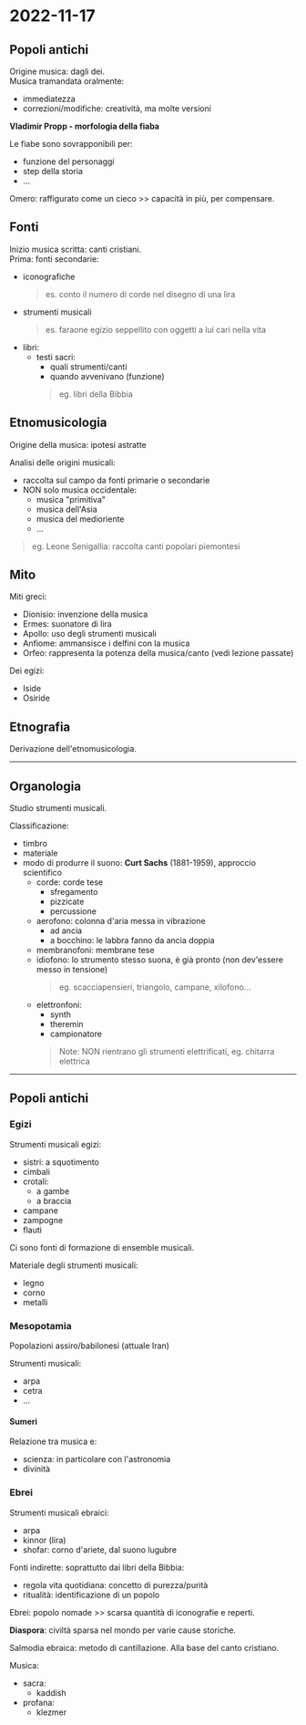 # 2022-11-17

## Popoli antichi

Origine musica: dagli dei. \
Musica tramandata oralmente:
- immediatezza
- correzioni/modifiche: creatività, ma molte versioni

**Vladimir Propp - morfologia della fiaba**

Le fiabe sono sovrapponibili per:
- funzione del personaggi
- step della storia
- …

Omero: raffigurato come un cieco >> capacità in più, per compensare.

## Fonti

Inizio musica scritta: canti cristiani. \
Prima: fonti secondarie:
- iconografiche
    > es. conto il numero di corde nel disegno di una lira
- strumenti musicali
    > es. faraone egizio seppellito con oggetti a lui cari nella vita
- libri:
    + testi sacri:
        - quali strumenti/canti
        - quando avvenivano (funzione)
        > eg. libri della Bibbia

## Etnomusicologia

Origine della musica: ipotesi astratte

Analisi delle origini musicali:
- raccolta sul campo da fonti primarie o secondarie
- NON solo musica occidentale:
    + musica "primitiva"
    + musica dell'Asia
    + musica del medioriente
    + …
> eg. Leone Senigallia: raccolta canti popolari piemontesi

## Mito

Miti greci:
- Dionisio: invenzione della musica
- Ermes: suonatore di lira
- Apollo: uso degli strumenti musicali
- Anfiome: ammansisce i delfini con la musica
- Orfeo: rappresenta la potenza della musica/canto (vedi lezione passate)

Dei egizi:
- Iside
- Osiride

## Etnografia

Derivazione dell'etnomusicologia.

---

## Organologia

Studio strumenti musicali.

Classificazione:
- timbro
- materiale
- modo di produrre il suono: **Curt Sachs** (1881-1959), approccio scientifico
    + corde: corde tese
        - sfregamento
        - pizzicate
        - percussione
    + aerofono: colonna d'aria messa in vibrazione
        - ad ancia
        - a bocchino: le labbra fanno da ancia doppia
    + membranofoni: membrane tese
    + idiofono: lo strumento stesso suona, è già pronto (non dev'essere messo in tensione)
        > eg. scacciapensieri, triangolo, campane, xilofono...
    + elettronfoni:
        - synth
        - theremin
        - campionatore
        > Note: NON rientrano gli strumenti elettrificati, eg. chitarra elettrica

---

## Popoli antichi

### Egizi

Strumenti musicali egizi:
- sistri: a squotimento
- cimbali
- crotali:
    + a gambe
    + a braccia
- campane
- zampogne
- flauti

Ci sono fonti di formazione di ensemble musicali.

Materiale degli strumenti musicali:
- legno
- corno
- metalli

### Mesopotamia

Popolazioni assiro/babilonesi (attuale Iran)

Strumenti musicali:
- arpa
- cetra
- …

#### Sumeri

Relazione tra musica e:
- scienza: in particolare con l'astronomia
- divinità

### Ebrei

Strumenti musicali ebraici:
- arpa
- kinnor (lira)
- shofar: corno d'ariete, dal suono lugubre

Fonti indirette: soprattutto dai libri della Bibbia:
- regola vita quotidiana: concetto di purezza/purità
- ritualità: identificazione di un popolo

Ebrei: popolo nomade >> scarsa quantità di iconografie e reperti.

**Diaspora**: civiltà sparsa nel mondo per varie cause storiche.

Salmodia ebraica: metodo di cantillazione. Alla base del canto cristiano.

Musica:
- sacra:
    + kaddish
- profana:
    + klezmer